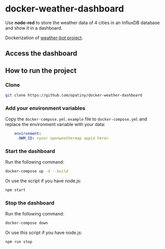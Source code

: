 # docker-weather-dashboard

Use **node-red** to store the weather data of 4 cities in an InfluxDB database and show it in a dashboard.

Dockerization of [weather-bot project](https://github.com/opatiny/weather-bot).

## Access the dashboard


## How to run the project

### Clone
```bash
git clone https://github.com/opatiny/docker-weather-dashboard
```

### Add your environment variables

Copy the `docker-compose.yml.example` file to `docker-compose.yml` and replace the environment variable with your data:
```yml
    environment:
      OWM_ID: <your openweathermap appid here>
```

### Start the dashboard

Run the following command:

```bash
docker-compose up -d --build
```

Or use the script if you have node.js:

```bash
npm start
```

### Stop the dashboard

Run the following command:

```bash
docker-compose down
```

Or use this script if you have node.js:

```bash
npm run stop
```
